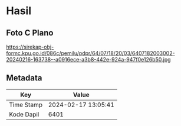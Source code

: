 # Hasil

## Foto C Plano

https://sirekap-obj-formc.kpu.go.id/086c/pemilu/pdpr/64/07/18/20/03/6407182003002-20240216-163738--a0916ece-a3b8-442e-924a-947f0e126b50.jpg


## Metadata

| Key        | Value               |
| ---------- | ------------------- |
| Time Stamp | 2024-02-17 13:05:41 |
| Kode Dapil | 6401                |



